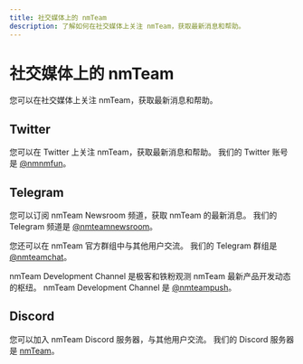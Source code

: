 ```yaml
---
title: 社交媒体上的 nmTeam
description: 了解如何在社交媒体上关注 nmTeam，获取最新消息和帮助。
---
```


# 社交媒体上的 nmTeam
您可以在社交媒体上关注 nmTeam，获取最新消息和帮助。

## Twitter
您可以在 Twitter 上关注 nmTeam，获取最新消息和帮助。
我们的 Twitter 账号是 [@nmnmfun](https://twitter.com/nmnmfun)。

## Telegram
您可以订阅 nmTeam Newsroom 频道，获取 nmTeam 的最新消息。
我们的 Telegram 频道是 [@nmteamnewsroom](https://t.me/nmteamnewsroom)。

您还可以在 nmTeam 官方群组中与其他用户交流。
我们的 Telegram 群组是 [@nmteamchat](https://t.me/nmteamchat)。

nmTeam Development Channel 是极客和铁粉观测 nmTeam 最新产品开发动态的枢纽。
nmTeam Development Channel 是 [@nmteampush](https://t.me/nmteampush)。

## Discord
您可以加入 nmTeam Discord 服务器，与其他用户交流。
我们的 Discord 服务器是 [nmTeam](https://discord.gg/kRegqfMx)。
